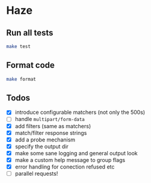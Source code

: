 # Haze

## Run all tests

```bash
make test
```

## Format code

```bash
make format
```

## Todos
- [x] introduce configurable matchers (not only the 500s)
- [ ] handle `multipart/form-data`
- [x] add filters (same as matchers)
- [x] match/filter response strings
- [x] add a probe mechanism
- [x] specify the output dir
- [x] make some sane logging and general output look
- [x] make a custom help message to group flags 
- [x] error handling for conection refused etc
- [ ] parallel requests!
